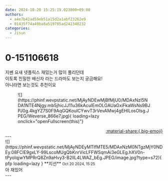 ```yaml
---
date: 2024-10-20 15:25:19.023000+09:00
authors:
  - a4e7b42ad59eb51a15d2a1abf23262e9
  - 01435f74a49ba8a519705ad242348232
categories:
  - Jisun
---
```


# 0-151106618

<div class="post-container" markdown="1">
<div class="content-container md-sidebar__scrollwrap" markdown="1">

지쎈 요새 넷플릭스 재밌는거 많이 풀리던데<br>이토록 친밀한 배신자 라는 드라마도 보는지 궁금해요!<br>아니라면 보는것도 추천이요<br>
<figure markdown="1">
![](https://phinf.wevpstatic.net/MjAyNDEwMjBfMjU0/MDAxNzI5NDA1NTE4Njgy.mb5jhicJJ11u36kAcuIEmOLGAUaGxiFkaWsNs9BJPJ0g.4kgYZ7S0F9AqGQKoulCYwvT3rVevAMwj4gEHILosOlsg.JPEG/Weverse_866e7.jpg){ loading=lazy onclick="openFullscreen(this)"}
</figure>


</div>
</div>

<div style="text-align: right;" markdown="1">
<a href="https://weverse.io/fromis9/fanpost/0-151106618" style="text-align: right;">:material-share:{.big-emoji}</a>
</div>
---

<div class="comments-container md-sidebar__scrollwrap" markdown="1">
<div class="comment" markdown="1">
<div class='id-container' markdown="1">
![](https://phinf.wevpstatic.net/MjAyNDEyMTlfMTE5/MDAxNzM0NTgzMjY0NDEy.08FClE9gxLY-99LscoMUgQbKnrVicLFFWSqmAi3eGLEg.hXV0n-tPyoIqjwYMPRrQ8Zn9aHvy3-B2llL4LWAZ_bEg.JPEG/image.jpg?type=s72){ pfp loading=lazy }
**<span class="artist">지선</span>** <small>Oct 20 2024, 15:25</small><br>
</div>
<div class='comment-body' markdown="1">
아 재밌어
</div>
</div>
</div>
---
